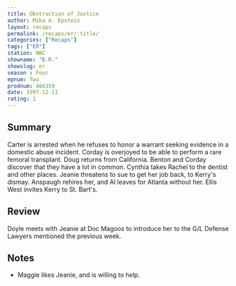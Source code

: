 ```yaml
---
title: Obstruction of Justice
author: Mika A. Epstein
layout: recaps
permalink: /recaps/er/:title/
categories: ["Recaps"]
tags: ["ER"]
station: NBC
showname: "E.R."
showslug: er
season : Four
epnum: Two
prodnum: 466359
date: 1997-12-11
rating: 1
---
```


## Summary

Carter is arrested when he refuses to honor a warrant seeking evidence in a domestic abuse incident. Corday is overjoyed to be able to perform a rare femoral transplant. Doug returns from California. Benton and Corday discover that they have a lot in common. Cynthia takes Rachel to the dentist and other places. Jeanie threatens to sue to get her job back, to Kerry's dismay. Anspaugh rehires her, and Al leaves for Atlanta without her. Ellis West invites Kerry to St. Bart's.

## Review

Doyle meets with Jeanie at Doc Magoos to introduce her to the G/L Defense Lawyers mentioned the previous week.

## Notes

* Maggie likes Jeanie, and is willing to help.
